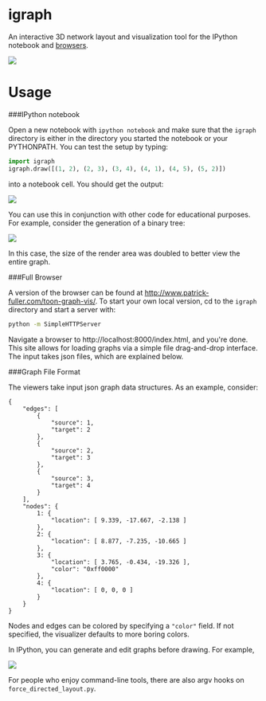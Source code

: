 igraph
======

An interactive 3D network layout and visualization tool for the IPython notebook
and [browsers](http://www.patrick-fuller.com/toon-graph-vis/).

![](http://www.patrick-fuller.com/wp-content/uploads/2013/02/toon-graph.png)

Usage
=====

###IPython notebook

Open a new notebook with `ipython notebook` and make sure that the `igraph`
directory is either in the directory you started the notebook or your
PYTHONPATH. You can test the setup by typing:

```python
import igraph
igraph.draw([(1, 2), (2, 3), (3, 4), (4, 1), (4, 5), (5, 2)])
```

into a notebook cell. You should get the output:

![](http://www.patrick-fuller.com/wp-content/uploads/2013/03/pinwheel_example.png)

You can use this in conjunction with other code for educational purposes. For
example, consider the generation of a binary tree:

![](http://www.patrick-fuller.com/wp-content/uploads/2013/03/btree.png)

In this case, the size of the render area was doubled to better view the entire
graph.

###Full Browser

A version of the browser can be found at http://www.patrick-fuller.com/toon-graph-vis/.
To start your own local version, cd to the `igraph` directory and start a
server with:

```bash
python -m SimpleHTTPServer
```

Navigate a browser to http://localhost:8000/index.html, and you're done. This
site allows for loading graphs via a simple file drag-and-drop interface. The
input takes json files, which are explained below.

###Graph File Format

The viewers take input json graph data structures. As an example, consider:

```
{
    "edges": [
        {
            "source": 1,
            "target": 2
        },
        {
            "source": 2,
            "target": 3
        },
        {
            "source": 3,
            "target": 4
        }
    ],
    "nodes": {
        1: {
            "location": [ 9.339, -17.667, -2.138 ]
        },
        2: {
            "location": [ 8.877, -7.235, -10.665 ]
        },
        3: {
            "location": [ 3.765, -0.434, -19.326 ],
            "color": "0xff0000"
        },
        4: {
            "location": [ 0, 0, 0 ]
        }
    }
}
```

Nodes and edges can be colored by specifying a `"color"` field. If not specified,
the visualizer defaults to more boring colors.

In IPython, you can generate and edit graphs before drawing. For example,

![](http://www.patrick-fuller.com/wp-content/uploads/2013/03/colored_pinwheel.png)

For people who enjoy command-line tools, there are also argv hooks on
`force_directed_layout.py`.
